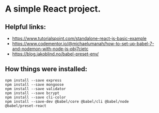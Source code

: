 # A simple React project.

## Helpful links:
- https://www.tutorialspoint.com/standalone-react-js-basic-example
- https://www.codementor.io/@michaelumanah/how-to-set-up-babel-7-and-nodemon-with-node-js-pbj7cietc
- https://blog.jakoblind.no/babel-preset-env/

## How things were installed:
	npm install --save express
	npm install --save mongoose
	npm install --save validator
	npm install --save bcrypt
	npm install --save cli-color
	npm install --save-dev @babel/core @babel/cli @babel/node @babel/preset-react